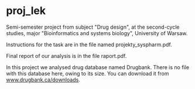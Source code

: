 # proj_lek

Semi-semester project from subject "Drug design", at the second-cycle studies, major "Bioinformatics and systems biology", University of Warsaw.

Instructions for the task are in the file named projekty_syspharm.pdf.

Final report of our analysis is in the file raport.pdf.

In this project we analysed drug database named Drugbank.
There is no file with this database here, owing to its size. You can download it from  www.drugbank.ca/downloads.
